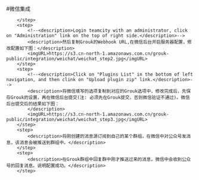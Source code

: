 #微信集成

 <step>
            <description><![CDATA[首先登陆微信公众号管理后台，开发者中心，复制 AppID以及AppSecret 以备用。]]></description>
           
        </step>
        <step>
            <!--<description>Login teamcity with an administrator, click on "Administration" link on the top of right side.</description>-->
            <description>然后复制Grouk的Webhook URL,在微信后台开启服务器配置，修改配置如下图：</description>
            <imgURL>https://s3.cn-north-1.amazonaws.com.cn/grouk-public/integration/weichat/weichat_step2.jpg</imgURL>
        </step>
        <step>
            <!--<description>Click on "Plugins List" in the bottom of left navigation, and then clink on "Upload plugin zip" link.</description>-->
            <description>将微信填写的选项复制到对应的Grouk选项中，修改完成后，先保存Grouk的设置，再在微信后台提交(注: 必须先在Grouk提交，否则微信验证不通过)。微信后台提交后的结果如下图：
            </description>
            <imgURL>https://s3.cn-north-1.amazonaws.com.cn/grouk-public/integration/weichat/weichat_step3.jpg</imgURL>
        </step>
        <step>
            <description>将刚创建的消息源订阅到自己的某个群组，在微信中对公众号发消息，该消息会被推送到群组中。</description>
        </step>
        <step>
            <description>在Grouk群组中回复群中刚才推送过来的消息，微信中会收到公众号的回复消息。说明配置成功。</description>
        </step>
